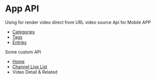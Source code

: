 # App API

Using for render video direct from URL video source
Api for Mobile APP
* [Categories](api_app/categories.md)
* [Tags](api_app/tags.md)
* [Entries](api_app/entries.md)

Some custom API
* [Home](api_home_page.md)
* [Channel Live List](api_channel_live_list.md)
* Video Detail & Related

